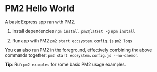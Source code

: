 # PM2 Hello World

A basic Express app ran with PM2.

1. Install dependencies
   `npm install pm2@latest -g`
   `npm install`

2. Run app with PM2
   `pm2 start ecosystem.config.js`
   `pm2 logs`

You can also run PM2 in the foreground, effectively combining the above commands together: `pm2 start ecosystem.config.js --no-daemon`.

**Tip**: Run `pm2 examples` for some basic PM2 usage examples.
